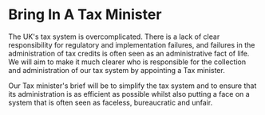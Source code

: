 Bring In A Tax Minister
=======================

The UK's tax system is overcomplicated. There is a lack of clear 
responsibility for regulatory and implementation failures, and failures 
in the administration of tax credits is often seen as an administrative 
fact of life. We will aim to make it much clearer who is responsible for 
the collection and administration of our tax system by appointing a Tax 
minister.

Our Tax minister's brief will be to simplify the tax system and to 
ensure that its administration is as efficient as possible whilst also 
putting a face on a system that is often seen as faceless, bureaucratic 
and unfair.
